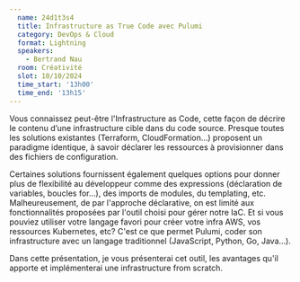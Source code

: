 ```yaml
---
  name: 24d1t3s4
  title: Infrastructure as True Code avec Pulumi
  category: DevOps & Cloud
  format: Lightning
  speakers: 
    - Bertrand Nau
  room: Créativité
  slot: 10/10/2024
  time_start: '13h00'
  time_end: '13h15'
---
```

Vous connaissez peut-être l'Infrastructure as Code, cette façon de décrire le contenu d’une infrastructure cible dans du code source. Presque toutes les solutions existantes (Terraform, CloudFormation…) proposent un paradigme identique, à savoir déclarer les ressources à provisionner dans des fichiers de configuration.

Certaines solutions fournissent également quelques options pour donner plus de flexibilité au développeur comme des expressions (déclaration de variables, boucles for…), des imports de modules, du templating, etc. Malheureusement, de par l'approche déclarative, on est limité aux fonctionnalités proposées par l'outil choisi pour gérer notre IaC. Et si vous pouviez utiliser votre langage favori pour créer votre infra AWS, vos ressources Kubernetes, etc? C'est ce que permet Pulumi, coder son infrastructure avec un langage traditionnel (JavaScript, Python, Go, Java...).

Dans cette présentation, je vous présenterai cet outil, les avantages qu'il apporte et implémenterai une infrastructure from scratch.
